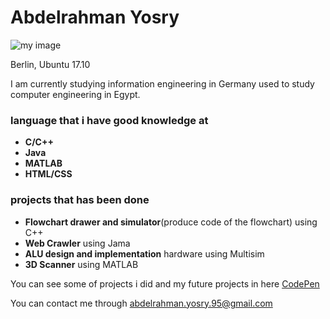 # Abdelrahman Yosry
![my image](files/users/home/pictures/picture.png)  

Berlin, Ubuntu 17.10

I am currently studying information engineering in Germany 
used to study computer engineering in Egypt.  



### language that i have good knowledge at 
  + **C/C++**
  + **Java**
  + **MATLAB**
  + **HTML/CSS**

### projects that has been done
   + **Flowchart drawer and simulator**(produce code of the flowchart) using C++
   + **Web Crawler** using Jama
   + **ALU design and implementation** hardware using Multisim
   + **3D Scanner** using MATLAB


You can see some of projects i did and my future projects in here
[CodePen](https://codepen.io/yosry/)

You can contact me through abdelrahman.yosry.95@gmail.com
